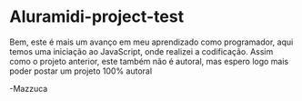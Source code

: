 # Aluramidi-project-test

Bem, este é mais um avanço em meu aprendizado como programador, aqui temos uma iniciação ao JavaScript, onde realizei a codificação.
Assim como o projeto anterior, este também não é autoral, mas espero logo mais poder postar um projeto 100% autoral

-Mazzuca
